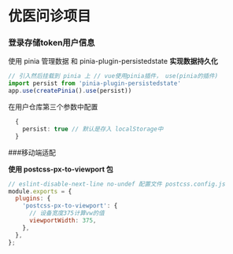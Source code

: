 # 优医问诊项目

### 登录存储token用户信息

使用 pinia 管理数据 和 pinia-plugin-persistedstate **实现数据持久化**

```typescript
// 引入然后挂载到 pinia 上 // vue使用pinia插件， use(pinia的插件)
import persist from 'pinia-plugin-persistedstate'
app.use(createPinia().use(persist))
```

在用户仓库第三个参数中配置

```typescript
  {
    persist: true // 默认是存入 localStorage中
  }
```

###移动端适配

**使用 postcss-px-to-viewport 包**

```js
// eslint-disable-next-line no-undef 配置文件 postcss.config.js
module.exports = {
  plugins: {
    'postcss-px-to-viewport': {
      // 设备宽度375计算vw的值
      viewportWidth: 375,
    },
  },
};
```

